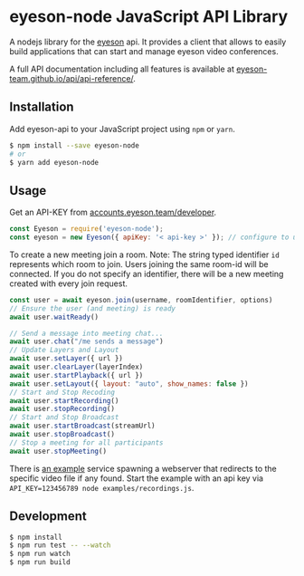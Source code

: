 
# eyeson-node JavaScript API Library

A nodejs library for the [eyeson](https://www.eyeson.com) api. It provides a
client that allows to easily build applications that can start and manage
eyeson video conferences.

A full API documentation including all features is available at
[eyeson-team.github.io/api/api-reference/](https://eyeson-team.github.io/api/api-reference/).

## Installation

Add eyeson-api to your JavaScript project using `npm` or `yarn`.

```sh
$ npm install --save eyeson-node
# or
$ yarn add eyeson-node
```

## Usage

Get an API-KEY from
[accounts.eyeson.team/developer](https://accounts.eyeson.team/developer).

```JavaScript
const Eyeson = require('eyeson-node');
const eyeson = new Eyeson({ apiKey: '< api-key >' }); // configure to use your api key
```

To create a new meeting join a room. Note: The string typed identifier `id`
represents which room to join. Users joining the same room-id will be
connected. If you do not specify an identifier, there will be a new meeting
created with every join request.

```js
const user = await eyeson.join(username, roomIdentifier, options)
// Ensure the user (and meeting) is ready
await user.waitReady()

// Send a message into meeting chat...
await user.chat("/me sends a message")
// Update Layers and Layout
await user.setLayer({ url })
await user.clearLayer(layerIndex)
await user.startPlayback({ url })
await user.setLayout({ layout: "auto", show_names: false })
// Start and Stop Recoding
await user.startRecording()
await user.stopRecording()
// Start and Stop Broadcast
await user.startBroadcast(streamUrl)
await user.stopBroadcast()
// Stop a meeting for all participants
await user.stopMeeting()
```

There is [an example](examples/recordings.js) service spawning a webserver that
redirects to the specific video file if any found. Start the example with an
api key via `API_KEY=123456789 node examples/recordings.js`.

## Development

```sh
$ npm install
$ npm run test -- --watch
$ npm run watch
$ npm run build
```
